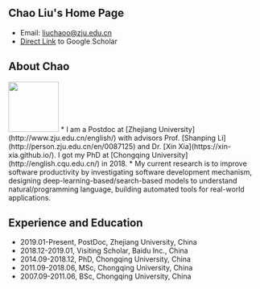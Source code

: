 ## Chao Liu's Home Page              
* Email: [liuchaoo@zju.edu.cn](mailto:liuchaoo@zju.edu.cn)
* [Direct Link](https://scholar.google.com/citations?user=scet0mIAAAAJ&hl=en) to Google Scholar

## About Chao
<img src="https://liuchaoss.github.io/liuchao.jpg" width="100">
* I am a Postdoc at [Zhejiang University](http://www.zju.edu.cn/english/) with advisors Prof. [Shanping Li](http://person.zju.edu.cn/en/0087125) and Dr. [Xin Xia](https://xin-xia.github.io/). I got my PhD at [Chongqing University](http://english.cqu.edu.cn/) in 2018. 
* My current research is to improve software productivity by investigating software development mechanism, designing deep-learning-based/search-based models to understand natural/programming language, building automated tools for real-world applications.

## Experience and Education
* 2019.01-Present, PostDoc, Zhejiang University, China
* 2018.12-2019.01, Visiting Scholar, Baidu Inc., China
* 2014.09-2018.12, PhD, Chongqing University, China
* 2011.09-2018.06, MSc, Chongqing University, China
* 2007.09-2011.06, BSc, Chongqing University, China
